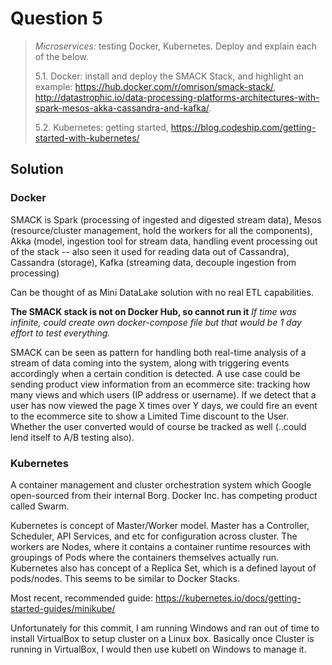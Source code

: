 # Question 5
> *Microservices:* testing Docker, Kubernetes. Deploy and explain each of the below.
>
>   5.1. Docker: install and deploy the SMACK Stack, and highlight an example: <https://hub.docker.com/r/omrison/smack-stack/>, <http://datastrophic.io/data-processing-platforms-architectures-with-spark-mesos-akka-cassandra-and-kafka/>.
>
>   5.2. Kubernetes: getting started, <https://blog.codeship.com/getting-started-with-kubernetes/>

## Solution

### Docker

SMACK is Spark (processing of ingested and digested stream data), Mesos (resource/cluster management, hold the workers for all the components), Akka (model, ingestion tool for stream data, handling event processing out of the stack -- also seen it used for reading data out of Cassandra), Cassandra (storage), Kafka (streaming data, decouple ingestion from processing)

Can be thought of as Mini DataLake solution with no real ETL capabilities.

**The SMACK stack is not on Docker Hub, so cannot run it**
*If time was infinite, could create own docker-compose file but that would be 1 day effort to test everything.*

SMACK can be seen as pattern for handling both real-time analysis of a stream of data coming into the system, along with triggering events accordingly when a certain condition is detected. A use case could be sending product view information from an ecommerce site: tracking how many views and which users (IP address or username). If we detect that a user has now viewed the page X times over Y days, we could fire an event to the ecommerce site to show a Limited Time discount to the User. Whether the user converted would of course be tracked as well (..could lend itself to A/B testing also).

### Kubernetes

A container management and cluster orchestration system which Google open-sourced from their internal Borg.
Docker Inc. has competing product called Swarm.

Kubernetes is concept of Master/Worker model. Master has a Controller, Scheduler, API Services, and etc for configuration across cluster.
The workers are Nodes, where it contains a container runtime resources with groupings of Pods where the containers themselves actually run.
Kubernetes also has concept of a Replica Set, which is a defined layout of pods/nodes.  This seems to be similar to Docker Stacks.

Most recent, recommended guide: <https://kubernetes.io/docs/getting-started-guides/minikube/>

Unfortunately for this commit, I am running Windows and ran out of time to install VirtualBox to setup cluster on a Linux box. Basically once Cluster is running in VirtualBox, I would then use kubetl on Windows to manage it.
